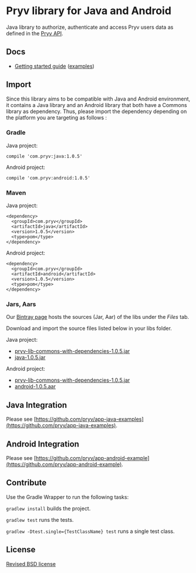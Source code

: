 # Pryv library for Java and Android

Java library to authorize, authenticate and access Pryv users data as defined in the [Pryv API](http://api.pryv.com/).

## Docs

- [Getting started guide](http://pryv.github.io/getting-started/java/) ([examples](http://pryv.github.io/getting-started/java#Examples))

## Import

Since this library aims to be compatible with Java and Android environment, it contains a Java library and an Android library that both have a Commons library as dependency. Thus, please import the dependency depending on the platform you are targeting as follows :

### Gradle

Java project:
```
compile 'com.pryv:java:1.0.5'
```

Android project:
```
compile 'com.pryv:android:1.0.5'
```

### Maven

Java project:
```
<dependency>
  <groupId>com.pryv</groupId>
  <artifactId>java</artifactId>
  <version>1.0.5</version>
  <type>pom</type>
</dependency>
```

Android project:
```
<dependency>
  <groupId>com.pryv</groupId>
  <artifactId>android</artifactId>
  <version>1.0.5</version>
  <type>pom</type>
</dependency>
```

### Jars, Aars

Our [Bintray page](https://bintray.com/techpryv/maven/pryv-lib) hosts the sources (Jar, Aar) of the libs under the *Files* tab.

Download and import the source files listed below in your libs folder.

Java project:
  * [pryv-lib-commons-with-dependencies-1.0.5.jar](https://bintray.com/techpryv/maven/download_file?file_path=com%2Fpryv%2Fcommons%2F1.0.5%2Fpryv-lib-commons-with-dependencies-1.0.5.jar)
  * [java-1.0.5.jar](https://bintray.com/techpryv/maven/download_file?file_path=com%2Fpryv%2Fjava%2F1.0.5%2Fjava-1.0.5.jar)

Android project:
  * [pryv-lib-commons-with-dependencies-1.0.5.jar](https://bintray.com/techpryv/maven/download_file?file_path=com%2Fpryv%2Fcommons%2F1.0.5%2Fpryv-lib-commons-with-dependencies-1.0.5.jar)
  * [android-1.0.5.aar](https://bintray.com/techpryv/maven/download_file?file_path=com%2Fpryv%2Fandroid%2F1.0.5%2Fandroid-1.0.5.aar)

## Java Integration
Please see [https://github.com/pryv/app-java-examples](https://github.com/pryv/app-java-examples).

## Android Integration

Please see [https://github.com/pryv/app-android-example](https://github.com/pryv/app-android-example).

## Contribute

Use the Gradle Wrapper to run the following tasks:

`gradlew install` builds the project.

`gradlew test` runs the tests.

`gradlew -Dtest.single={TestClassName} test` runs a single test class.

## License

[Revised BSD license](https://github.com/pryv/documents/blob/master/license-bsd-revised.md)
